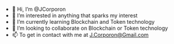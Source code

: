 - 👋 Hi, I’m @JCorporon
- 👀 I’m interested in anything that sparks my interest
- 🌱 I’m currently learning Blockchain and Token technology
- 💞️ I’m looking to collaborate on Blockchain or Token technology 
- 📫 To get in contact with me at J.Corporon@Gmail.com

<!---
JCorporon/JCorporon is a ✨ special ✨ repository because its `README.md` (this file) appears on your GitHub profile.
You can click the Preview link to take a look at your changes.
--->
